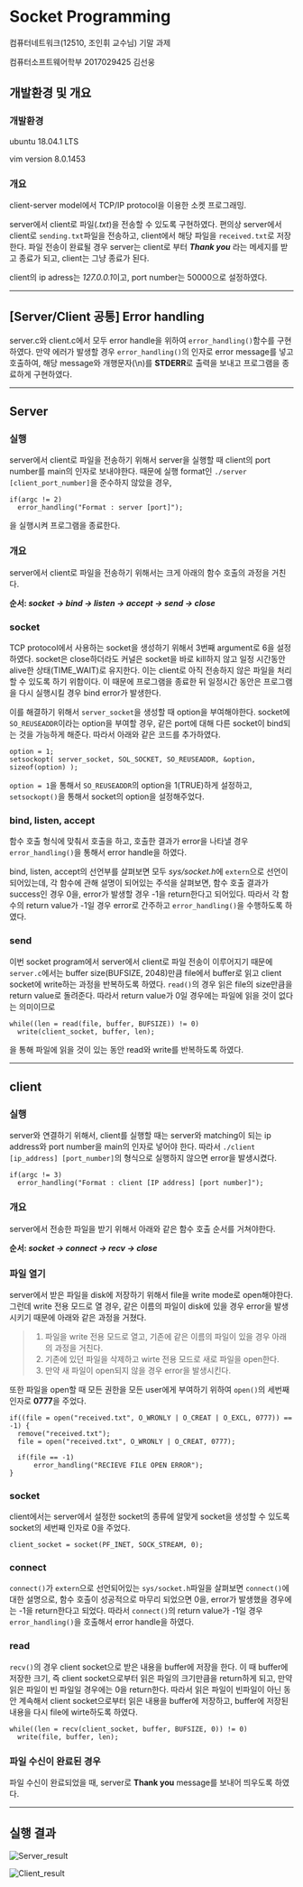 # Socket Programming
컴퓨터네트워크(12510, 조인휘 교수님) 기말 과제

컴퓨터소프트웨어학부 2017029425 김선웅

## 개발환경 및 개요
### 개발환경
ubuntu 18.04.1 LTS

vim version 8.0.1453

### 개요
client-server model에서 TCP/IP protocol을 이용한 소켓 프로그래밍.

server에서 client로 파일(*.txt*)을 전송할 수 있도록 구현하였다.
편의상 server에서 client로 ```sending.txt```파일을 전송하고, client에서 해당 파일을 ```received.txt```로 저장한다.
파일 전송이 완료될 경우 server는 client로 부터 ***Thank you*** 라는 메세지를 받고 종료가 되고, client는 그냥 종료가 된다.

client의 ip adress는 *127.0.0.1*이고, port number는 50000으로 설정하였다.

----------

## [Server/Client 공통] Error handling
server.c와 client.c에서 모두 error handle을 위하여 ```error_handling()```함수를 구현하였다. 만약 에러가 발생할 경우 ```error_handling()```의 인자로 error message를 넣고 호출하여, 해당 message와 개행문자(\n)를 **STDERR**로 출력을 보내고 프로그램을 종료하게 구현하였다.

-----------

## Server
### 실행
server에서 client로 파일을 전송하기 위해서 server을 실행할 때 client의 port number를 main의 인자로 보내야한다. 때문에 실행 format인 ```./server [client_port_number]```을 준수하지 않았을 경우,
```
if(argc != 2)
  error_handling("Format : server [port]");
```
을 실행시켜 프로그램을 종료한다.

### 개요
server에서 client로 파일을 전송하기 위해서는 크게 아래의 함수 호출의 과정을 거친다.

**순서: *socket -> bind -> listen -> accept -> send -> close***

### socket
TCP protocol에서 사용하는 socket을 생성하기 위해서 3번째 argument로 6을 설정하였다. socket은 close하더라도 커널은 socket을 바로 kill하지 않고 일정 시간동안 alive한 상태(TIME_WAIT)로 유지한다. 이는 client로 아직 전송하지 않은 파일을 처리할 수 있도록 하기 위함이다. 이 때문에 프로그램을 종료한 뒤 일정시간 동안은 프로그램을 다시 실행시킬 경우 bind error가 발생한다.

이를 해결하기 위해서 ```server_socket```을 생성할 때 option을 부여해야한다. socket에 ```SO_REUSEADDR```이라는 option을 부여할 경우, 같은 port에 대해 다른 socket이 bind되는 것을 가능하게 해준다. 따라서 아래와 같은 코드를 추가하였다.

```
option = 1;
setsockopt( server_socket, SOL_SOCKET, SO_REUSEADDR, &option, sizeof(option) );
```

```option = 1```을 통해서 ```SO_REUSEADDR```의 option을 1(TRUE)하게 설정하고, ```setsockopt()```을 통해서 socket의 option을 설정해주었다.


### bind, listen, accept
함수 호출 형식에 맞춰서 호출을 하고, 호출한 결과가 error을 나타낼 경우 ```error_handling()```을 통해서 error handle을 하였다.

bind, listen, accept의 선언부를 살펴보면 모두 *sys/socket.h*에 ```extern```으로 선언이 되어있는데, 각 함수에 관해 설명이 되어있는 주석을 살펴보면, 함수 호출 결과가 success인 경우 0을, error가 발생할 경우 -1을 return한다고 되어있다. 따라서 각 함수의 return value가 -1일 경우 error로 간주하고 ```error_handling()```을 수행하도록 하였다.

### send
이번 socket program에서 server에서 client로 파일 전송이 이루어지기 때문에 ```server.c```에서는 buffer size(BUFSIZE, 2048)만큼 file에서 buffer로 읽고 client socket에 write하는 과정을 반복하도록 하였다. ```read()```의 경우 읽은 file의 size만큼을 return value로 돌려준다. 따라서 return value가 0일 경우에는 파일에 읽을 것이 없다는 의미이므로

```
while((len = read(file, buffer, BUFSIZE)) != 0)
  write(client_socket, buffer, len);
```

을 통해 파일에 읽을 것이 있는 동안 read와 write를 반복하도록 하였다.

------------

## client
### 실행
server와 연결하기 위해서, client를 실행할 때는 server와 matching이 되는 ip address와 port number을 main의 인자로 넣어야 한다. 따라서 ```./client [ip_address] [port_number]```의 형식으로 실행하지 않으면 error을 발생시켰다.

```
if(argc != 3)
  error_handling("Format : client [IP address] [port number]");
```

### 개요
server에서 전송한 파일을 받기 위해서 아래와 같은 함수 호출 순서를 거쳐야한다.

**순서: *socket -> connect -> recv -> close***

### 파일 열기
server에서 받은 파일을 disk에 저장하기 위해서 file을 write mode로 open해야한다. 그런데 write 전용 모드로 열 경우, 같은 이름의 파일이 disk에 있을 경우 error을 발생시키기 때문에 아래와 같은 과정을 거쳤다.

>  1. 파일을 write 전용 모드로 열고, 기존에 같은 이름의 파일이 있을 경우 아래의 과정을 거친다.
>  2. 기존에 있던 파일을 삭제하고 wirte 전용 모드로 새로 파일을 open한다.
>  3. 만약 새 파일이 open되지 않을 경우 error을 발생시킨다.

또한 파일을 open할 때 모든 권한을 모든 user에게 부여하기 위하여 ```open()```의 세번째 인자로 **0777**을 주었다.

```
if((file = open("received.txt", O_WRONLY | O_CREAT | O_EXCL, 0777)) == -1) {
  remove("received.txt");
  file = open("received.txt", O_WRONLY | O_CREAT, 0777);

  if(file == -1)
      error_handling("RECIEVE FILE OPEN ERROR");
}
```

### socket
client에서는 server에서 설정한 socket의 종류에 알맞게 socket을 생성할 수 있도록 socket의 세번째 인자로 0을 주었다.

```
client_socket = socket(PF_INET, SOCK_STREAM, 0);
```

### connect
```connect()```가 ```extern```으로 선언되어있는 ```sys/socket.h```파일을 살펴보면 ```connect()```에 대한 설명으로, 함수 호출이 성공적으로 마무리 되었으면 0을, error가 발생했을 경우에는 -1을 return한다고 되었다. 따라서 ```connect()```의 return value가 -1일 경우 ```error_handling()```을 호출해서 error handle을 하였다.

### read
```recv()```의 경우 client socket으로 받은 내용을 buffer에 저장을 한다. 이 때 buffer에 저장한 크기, 즉 client socket으로부터 읽은 파일의 크기만큼을 return하게 되고, 만약 읽은 파일이 빈 파일일 경우에는 0을 return한다. 따라서 읽은 파일이 빈파일이 아닌 동안 계속해서 client socket으로부터 읽은 내용을 buffer에 저장하고, buffer에 저장된 내용을 다시 file에 wirte하도록 하였다.

```
while((len = recv(client_socket, buffer, BUFSIZE, 0)) != 0)
  write(file, buffer, len);
```

### 파일 수신이 완료된 경우
파일 수신이 완료되었을 때, server로 **Thank you** message를 보내어 띄우도록 하였다.

----------

## 실행 결과
![Server_result](./result_images/server.PNG)

![Client_result](./result_images/client.PNG)
